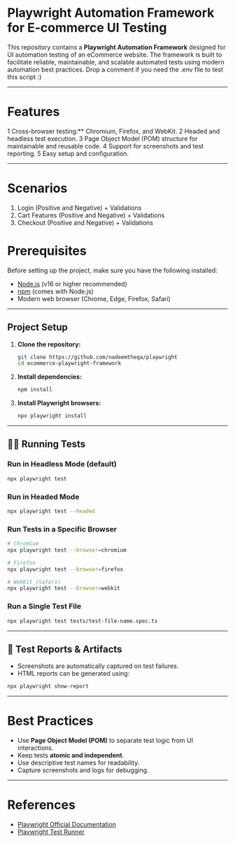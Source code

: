 # Playwright Automation Framework for E-commerce UI Testing


This repository contains a **Playwright Automation Framework** designed for UI automation testing of an eCommerce website.
The framework is built to facilitate reliable, maintainable, and scalable automated tests using modern automation best practices.
Drop a comment if you need the .env file to test this script :) 

---

# Features

1 Cross-browser testing:** Chromium, Firefox, and WebKit.
2 Headed and headless test execution.
3 Page Object Model (POM) structure for maintainable and reusable code.
4 Support for screenshots and test reporting.
5 Easy setup and configuration.

---

# Scenarios 

1. Login (Positive and Negative) + Validations
2. Cart Features (Positive and Negative) + Validations
3. Checkout (Positive and Negative) + Validations


# Prerequisites

Before setting up the project, make sure you have the following installed:

* [Node.js](https://nodejs.org/) (v16 or higher recommended)
* [npm](https://www.npmjs.com/) (comes with Node.js)
* Modern web browser (Chrome, Edge, Firefox, Safari)

---

## Project Setup

1. **Clone the repository:**

   ```bash
   git clone https://github.com/nadeemtheqa/playwright
   cd ecommerce-playwright-framework
   ```

2. **Install dependencies:**

   ```bash
   npm install
   ```

3. **Install Playwright browsers:**

   ```bash
   npx playwright install
   ```

---

## 🏃‍♂️ Running Tests

### Run in Headless Mode (default)

```bash
npx playwright test
```

### Run in Headed Mode

```bash
npx playwright test --headed
```

### Run Tests in a Specific Browser

```bash
# Chromium
npx playwright test --browser=chromium

# Firefox
npx playwright test --browser=firefox

# WebKit (Safari)
npx playwright test --browser=webkit
```

### Run a Single Test File

```bash
npx playwright test tests/test-file-name.spec.ts
```

---

## 📄 Test Reports & Artifacts

* Screenshots are automatically captured on test failures.
* HTML reports can be generated using:

```bash
npx playwright show-report
```

---

# Best Practices

* Use **Page Object Model (POM)** to separate test logic from UI interactions.
* Keep tests **atomic and independent**.
* Use descriptive test names for readability.
* Capture screenshots and logs for debugging.

---

# References

* [Playwright Official Documentation](https://playwright.dev/docs/intro)
* [Playwright Test Runner](https://playwright.dev/docs/test-intro)

